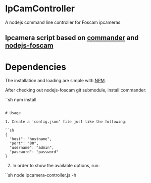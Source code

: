 IpCamController
===============

A nodejs command line controller for Foscam ipcameras

## Ipcamera script based on [commander](https://github.com/visionmedia/commander.js) and [nodejs-foscam](https://github.com/fvdm/nodejs-foscam)

# Dependencies

The installation and loading are simple with [NPM](https://npmjs.org/).

After checking out nodejs-foscam git submodule, install commander:

``sh
npm install
```

# Usage

1. Create a 'config.json' file just like the following:

``sh
{
  "host": "hostname",
  "port": "80",
  "username": "admin",
  "password": "password"
}
```
2. In order to show the available options, run:

``sh
node ipcamera-controller.js -h
```

